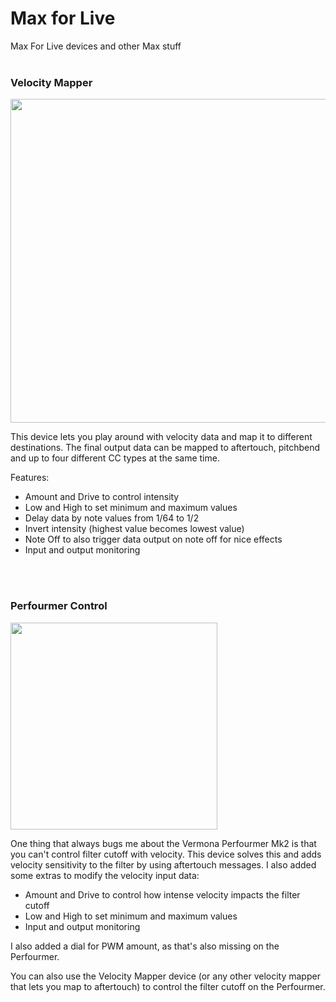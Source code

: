 # Max for Live
Max For Live devices and other Max stuff
<br>
<br>

### Velocity Mapper

<img src="https://raw.githubusercontent.com/cvolm/max/master/Images/velocity-mapper.png" width="518">

This device lets you play around with velocity data and map it to different destinations. The final output data can be mapped to aftertouch, pitchbend and up to four different CC types at the same time.

Features:
* Amount and Drive to control intensity
* Low and High to set minimum and maximum values
* Delay data by note values from 1/64 to 1/2
* Invert intensity (highest value becomes lowest value)
* Note Off to also trigger data output on note off for nice effects
* Input and output monitoring
<br>
<br>

### Perfourmer Control

<img src="https://github.com/cvolm/max/blob/master/Images/perfourmer-control.png" width="331">

One thing that always bugs me about the Vermona Perfourmer Mk2 is that you can't control filter cutoff with velocity. This device solves this and adds velocity sensitivity to the filter by using aftertouch messages. I also added some extras to modify the velocity input data:
* Amount and Drive to control how intense velocity impacts the filter cutoff
* Low and High to set minimum and maximum values
* Input and output monitoring

I also added a dial for PWM amount, as that's also missing on the Perfourmer.

You can also use the Velocity Mapper device (or any other velocity mapper that lets you map to aftertouch) to control the filter cutoff on the Perfourmer.
